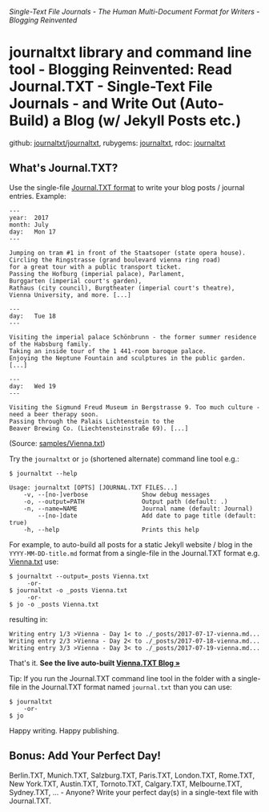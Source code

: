 _Single-Text File Journals - The Human Multi-Document Format for Writers - Blogging Reinvented_


# journaltxt library and command line tool - Blogging Reinvented: Read Journal.TXT - Single-Text File Journals - and Write Out (Auto-Build) a Blog (w/ Jekyll Posts etc.)

github: [journaltxt/journaltxt](https://github.com/journaltxt/journaltxt),
rubygems: [journaltxt](https://rubygems.org/gems/journaltxt),
rdoc: [journaltxt](http://rubydoc.info/gems/journaltxt)


## What's Journal.TXT?

Use the single-file [Journal.TXT format](https://journaltxt.github.io)
to write your blog posts / journal entries.
Example:


```
---
year:  2017
month: July
day:   Mon 17
---

Jumping on tram #1 in front of the Staatsoper (state opera house).
Circling the Ringstrasse (grand boulevard vienna ring road)
for a great tour with a public transport ticket.
Passing the Hofburg (imperial palace), Parlament,
Burggarten (imperial court's garden),
Rathaus (city council), Burgtheater (imperial court's theatre),
Vienna University, and more. [...]

---
day:   Tue 18
---

Visiting the imperial palace Schönbrunn - the former summer residence
of the Habsburg family.
Taking an inside tour of the 1 441-room baroque palace.
Enjoying the Neptune Fountain and sculptures in the public garden. [...]

---
day:   Wed 19
---

Visiting the Sigmund Freud Museum in Bergstrasse 9. Too much culture -
need a beer therapy soon.
Passing through the Palais Lichtenstein to the
Beaver Brewing Co. (Liechtensteinstraße 69). [...]
```

(Source: [samples/Vienna.txt](https://github.com/journaltxt/journaltxt.github.io/blob/master/samples/Vienna.txt))


Try the `journaltxt` or `jo` (shortened alternate) command line tool e.g.:

```
$ journaltxt --help

Usage: journaltxt [OPTS] [JOURNAL.TXT FILES...]
    -v, --[no-]verbose               Show debug messages
    -o, --output=PATH                Output path (default: .)
    -n, --name=NAME                  Journal name (default: Journal)
        --[no-]date                  Add date to page title (default: true)
    -h, --help                       Prints this help
```

For example, to auto-build all posts for a static Jekyll website / blog
in the `YYYY-MM-DD-title.md` format from a single-file in the Journal.TXT format
e.g. [Vienna.txt](https://github.com/journaltxt/journaltxt.github.io/blob/master/samples/Vienna.txt) use:

```
$ journaltxt --output=_posts Vienna.txt
     -or-
$ journaltxt -o _posts Vienna.txt
     -or-
$ jo -o _posts Vienna.txt
```

resulting in:

```
Writing entry 1/3 >Vienna - Day 1< to ./_posts/2017-07-17-vienna.md...
Writing entry 2/3 >Vienna - Day 2< to ./_posts/2017-07-18-vienna.md...
Writing entry 3/3 >Vienna - Day 3< to ./_posts/2017-07-19-vienna.md...
```

That's it.
**See the live auto-built [Vienna.TXT Blog »](https://journaltxt.github.io/blog)**


Tip: If you run the Journal.TXT command line tool in
the folder with a single-file in the Journal.TXT format named `journal.txt`
than you can use:

```
$ journaltxt
    -or-
$ jo
```

Happy writing. Happy publishing.



## Bonus: Add Your Perfect Day!

Berlin.TXT, Munich.TXT, Salzburg.TXT, Paris.TXT, London.TXT, Rome.TXT, New York.TXT, Austin.TXT, Tornoto.TXT, Calgary.TXT,
Melbourne.TXT, Sydney.TXT, ...   - Anyone?
Write your perfect day(s) in a single-text file with Journal.TXT.
